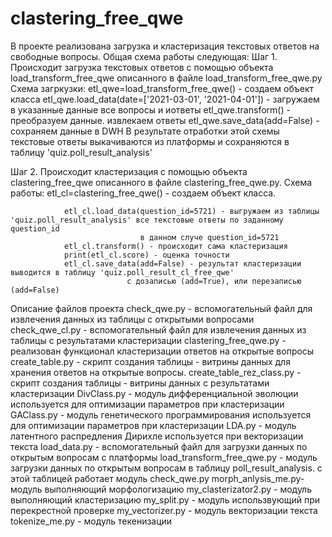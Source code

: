 # clastering_free_qwe

В проекте реализована загрузка и кластеризация текстовых ответов на свободные вопросы. 
Общая схема работы следующая: 
Шаг 1. Происходит загрузка текстовых ответов с помощью объекта load_transform_free_qwe описанного в файле load_transform_free_qwe.py
       Схема загркузки: etl_qwe=load_transform_free_qwe() - создаем объект класса
        		etl_qwe.load_data(date=['2021-03-01', '2021-04-01']) - загружаем в указанные данные все вопросы и иответы
       			etl_qwe.transform() - преобразуем данные. извлекаем ответы
        		etl_qwe.save_data(add=False) - сохраняем данные в DWH
			В результате отработки этой схемы текстовые ответы выкачиваются из платформы и сохраняются в таблицу 
			'quiz.poll_result_analysis'

Шаг 2. Происходит кластеризация с помощью объекта clastering_free_qwe описанного в файле clastering_free_qwe.py. 
	Схема работы:
			etl_cl=clastering_free_qwe() - создаем объект класса.
 
    			etl_cl.load_data(question_id=5721) - выгружаем из таблицы 'quiz.poll_result_analysis' все текстовые ответы по заданному question_id
							     в данном случе question_id=5721
    			etl_cl.transform() - происходит сама кластеризация
    			print(etl_cl.score) - оценка точности
    			etl_cl.save_data(add=False) - результат кластеризации выводится в таблицу 'quiz.poll_result_cl_free_qwe'
						      с дозаписью (add=True), или перезаписью (add=False) 
	
Описание файлов проекта
check_qwe.py - вспомогательный файл для извлечения данных из таблицы с открытыми вопросами
check_qwe_cl.py - вспомогательный файл для извлечения данных из таблицы с результатами кластеризации
clastering_free_qwe.py - реализован функционал кластеризации ответов на открытые вопросы
create_table.py -  скрипт создания таблицы - витрины данных для хранения ответов на открытые вопросы. 
create_table_rez_class.py - скрипт создания таблицы - витрины данных с результатами кластеризации
DivClass.py - модуль дифференциальной эволюции используется для оптимизации параметров при кластеризации
GAClass.py - модуль генетического программирования используется для оптимизации параметров при кластеризации
LDA.py - модуль латентного распредления Дирихле используется при векторизации текста
load_data.py - вспомогательный файл для загрузки данных по открытым вопросам с платформы
load_transform_free_qwe.py - модуль загрузки данных по открытым вопросам в таблицу poll_result_analysis. с этой таблицей
							 работает модуль check_qwe.py
morph_anlysis_me.py- модуль выполняющий морфологизацию 
my_clasterizator2.py - модуль выполняющий кластеризацию
my_split.py - модуль использвующий при перекрестной проверке
my_vectorizer.py - модуль векторизации текста
tokenize_me.py - модуль текенизации 

							 